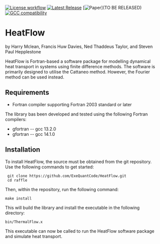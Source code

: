 [![License workflow](https://img.shields.io/badge/License-GPLv3-yellow.svg)](https://www.gnu.org/licenses/gpl-3.0.en.html "View GPLv3 license")
[![Latest Release](https://img.shields.io/github/v/release/nedtaylor/RAFFLE?sort=semver)](https://github.com/ExeQuantCode/HeatFlow/releases "View on GitHub")
[![Paper](https://img.shields.io/badge/Paper-Phys_Rev_B-blue.svg)](TO BE RELEASED)
[![GCC compatibility](https://img.shields.io/badge/gcc-14.1.0-green)](https://gcc.gnu.org/gcc-13/ "View GCC")


# HeatFlow

by Harry Mclean, Francis Huw Davies, Ned Thaddeus Taylor, and Steven Paul Hepplestone

HeatFlow is Fortran-based a software package for modelling dynamical heat transport in systems using finite difference methods.
The software is primarily designed to utilise the Cattaneo method.
However, the Fourier method can be used instead.

## Requirements

- Fortran compiler supporting Fortran 2003 standard or later

The library bas been developed and tested using the following Fortran compilers:
- gfortran -- gcc 13.2.0
- gfortran -- gcc 14.1.0

## Installation

To install HeatFlow, the source must be obtained from the git repository. Use the following commands to get started:
```
 git clone https://github.com/ExeQuantCode/HeatFlow.git
 cd raffle
```

Then, within the repository, run the following command:

```
make install
```

This will build the library and install the executable in the following directory:
```
bin/ThermalFlow.x
```

This executable can now be called to run the HeatFlow software package and simulate heat transport.